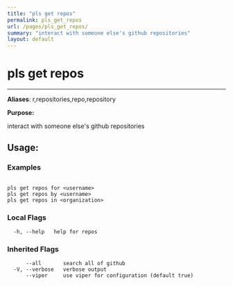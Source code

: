```yaml
---
title: "pls get repos"
permalink: pls_get_repos
url: /pages/pls_get_repos/
summary: "interact with someone else's github repositories"
layout: default
---
```

# pls get repos 

---
**Aliases**: r,repositories,repo,repository

**Purpose:**

interact with someone else's github repositories

## Usage:

### Examples

```

pls get repos for <username>
pls get repos by <username>
pls get repos in <organization>
```

### Local Flags

```
  -h, --help   help for repos
```

### Inherited Flags

```
      --all       search all of github
  -V, --verbose   verbose output
      --viper     use viper for configuration (default true)
```
